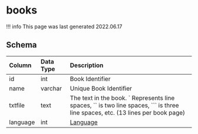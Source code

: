 # books

!!! info
	This page was last generated 2022.06.17

## Schema

| Column | Data Type | Description |
| :--- | :--- | :--- |
| id | int | Book Identifier |
| name | varchar | Unique Book Identifier |
| txtfile | text | The text in the book. ` Represents line spaces, `` is two line spaces, ``` is three line spaces, etc. (13 lines per book page) |
| language | int | [Language](../../../../server/player/languages) |

